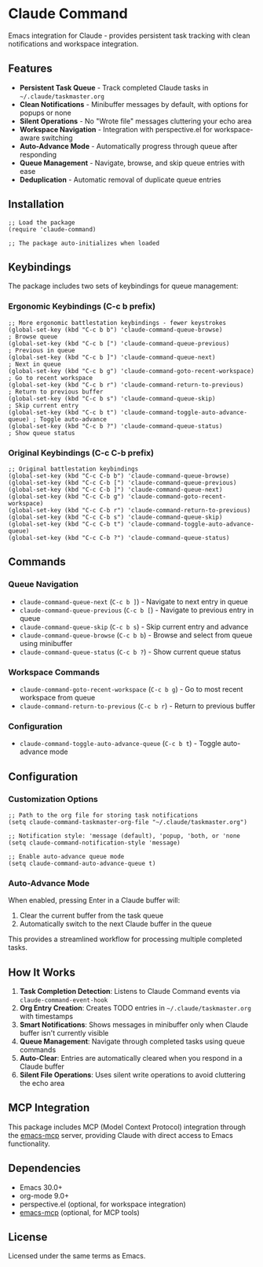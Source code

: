 # Claude Command

Emacs integration for Claude - provides persistent task tracking with clean notifications and workspace integration.

## Features

- **Persistent Task Queue** - Track completed Claude tasks in `~/.claude/taskmaster.org`
- **Clean Notifications** - Minibuffer messages by default, with options for popups or none
- **Silent Operations** - No "Wrote file" messages cluttering your echo area
- **Workspace Navigation** - Integration with perspective.el for workspace-aware switching
- **Auto-Advance Mode** - Automatically progress through queue after responding
- **Queue Management** - Navigate, browse, and skip queue entries with ease
- **Deduplication** - Automatic removal of duplicate queue entries

## Installation

```elisp
;; Load the package
(require 'claude-command)

;; The package auto-initializes when loaded
```

## Keybindings

The package includes two sets of keybindings for queue management:

### Ergonomic Keybindings (C-c b prefix)

```elisp
;; More ergonomic battlestation keybindings - fewer keystrokes
(global-set-key (kbd "C-c b b") 'claude-command-queue-browse)              ; Browse queue
(global-set-key (kbd "C-c b [") 'claude-command-queue-previous)            ; Previous in queue  
(global-set-key (kbd "C-c b ]") 'claude-command-queue-next)                ; Next in queue
(global-set-key (kbd "C-c b g") 'claude-command-goto-recent-workspace)     ; Go to recent workspace
(global-set-key (kbd "C-c b r") 'claude-command-return-to-previous)        ; Return to previous buffer
(global-set-key (kbd "C-c b s") 'claude-command-queue-skip)                ; Skip current entry
(global-set-key (kbd "C-c b t") 'claude-command-toggle-auto-advance-queue) ; Toggle auto-advance
(global-set-key (kbd "C-c b ?") 'claude-command-queue-status)              ; Show queue status
```

### Original Keybindings (C-c C-b prefix)

```elisp
;; Original battlestation keybindings
(global-set-key (kbd "C-c C-b b") 'claude-command-queue-browse)           
(global-set-key (kbd "C-c C-b [") 'claude-command-queue-previous)         
(global-set-key (kbd "C-c C-b ]") 'claude-command-queue-next)             
(global-set-key (kbd "C-c C-b g") 'claude-command-goto-recent-workspace)  
(global-set-key (kbd "C-c C-b r") 'claude-command-return-to-previous)     
(global-set-key (kbd "C-c C-b s") 'claude-command-queue-skip)             
(global-set-key (kbd "C-c C-b t") 'claude-command-toggle-auto-advance-queue)
(global-set-key (kbd "C-c C-b ?") 'claude-command-queue-status)           
```

## Commands

### Queue Navigation

- `claude-command-queue-next` (`C-c b ]`) - Navigate to next entry in queue
- `claude-command-queue-previous` (`C-c b [`) - Navigate to previous entry in queue
- `claude-command-queue-skip` (`C-c b s`) - Skip current entry and advance
- `claude-command-queue-browse` (`C-c b b`) - Browse and select from queue using minibuffer
- `claude-command-queue-status` (`C-c b ?`) - Show current queue status

### Workspace Commands

- `claude-command-goto-recent-workspace` (`C-c b g`) - Go to most recent workspace from queue
- `claude-command-return-to-previous` (`C-c b r`) - Return to previous buffer

### Configuration

- `claude-command-toggle-auto-advance-queue` (`C-c b t`) - Toggle auto-advance mode

## Configuration

### Customization Options

```elisp
;; Path to the org file for storing task notifications
(setq claude-command-taskmaster-org-file "~/.claude/taskmaster.org")

;; Notification style: 'message (default), 'popup, 'both, or 'none
(setq claude-command-notification-style 'message)

;; Enable auto-advance queue mode
(setq claude-command-auto-advance-queue t)
```

### Auto-Advance Mode

When enabled, pressing Enter in a Claude buffer will:
1. Clear the current buffer from the task queue
2. Automatically switch to the next Claude buffer in the queue

This provides a streamlined workflow for processing multiple completed tasks.

## How It Works

1. **Task Completion Detection**: Listens to Claude Command events via `claude-command-event-hook`
2. **Org Entry Creation**: Creates TODO entries in `~/.claude/taskmaster.org` with timestamps
3. **Smart Notifications**: Shows messages in minibuffer only when Claude buffer isn't currently visible
4. **Queue Management**: Navigate through completed tasks using queue commands
5. **Auto-Clear**: Entries are automatically cleared when you respond in a Claude buffer
6. **Silent File Operations**: Uses silent write operations to avoid cluttering the echo area

## MCP Integration

This package includes MCP (Model Context Protocol) integration through the [emacs-mcp](https://github.com/ElleNajt/emacs-mcp) server, providing Claude with direct access to Emacs functionality.

## Dependencies

- Emacs 30.0+
- org-mode 9.0+
- perspective.el (optional, for workspace integration)
- [emacs-mcp](https://github.com/ElleNajt/emacs-mcp) (optional, for MCP tools)

## License

Licensed under the same terms as Emacs.